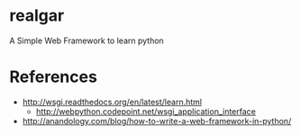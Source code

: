 realgar
=======

A Simple Web Framework to learn python


References
========
* http://wsgi.readthedocs.org/en/latest/learn.html
    * http://webpython.codepoint.net/wsgi_application_interface
* http://anandology.com/blog/how-to-write-a-web-framework-in-python/
